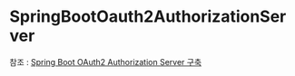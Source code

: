 # SpringBootOauth2AuthorizationServer

참조 : [Spring Boot OAuth2 Authorization Server 구축](https://www.skyer9.pe.kr/wordpress/?p=2294)
